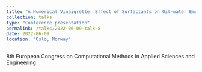 ```yaml
---
title: "A Numerical Vinaigrette: Effect of Surfactants on Oil-water Emulsification"
collection: talks
type: "Conference presentation"
permalink: /talks/2022-06-09-talk-8
date: 2022-06-09
location: "Oslo, Norway"
---
```


8th European Congress on Computational Methods in Applied Sciences and Engineering
